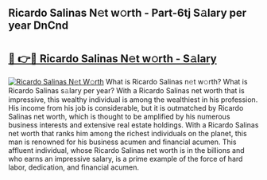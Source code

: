 ## Ricardo Salinas N𝚎t w𝚘rth - Part-6tj S𝚊lary per year DnCnd

# <h2><a href="http://gc1qnzz.nevu.top/?p=Ricardo+Salinas">🔗 👉🔴 Ricardo Salinas N𝚎t w𝚘rth - S𝚊lary</a></h2>

[![Ricardo Salinas N𝚎t W𝚘rth](https://i.imgur.com/Oavwk0R.jpeg)](http://gc1qnzz.nevu.top/?p=Ricardo+Salinas)
What is Ricardo Salinas n𝚎t w𝚘rth? What is Ricardo Salinas s𝚊lary per year?
With a Ricardo Salinas net worth that is impressive, this wealthy individual is among the wealthiest in his profession. His income from his job is considerable, but it is outmatched by Ricardo Salinas net worth, which is thought to be amplified by his numerous business interests and extensive real estate holdings. With a Ricardo Salinas net worth that ranks him among the richest individuals on the planet, this man is renowned for his business acumen and financial acumen. This affluent individual, whose Ricardo Salinas net worth is in the billions and who earns an impressive salary, is a prime example of the force of hard labor, dedication, and financial acumen.
